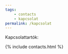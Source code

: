 ```yaml
---
tags: 
    - contacts
    - kapcsolat
permalink: /kapcsolat
---
```


Kapcsolattartók:

{% include contacts.html %}

